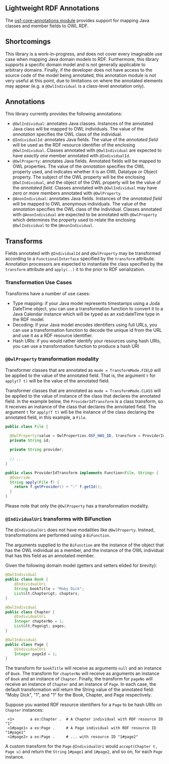 ## Lightweight RDF Annotations

The [osf-core-annotations module](rdf-annotations) provides support for mapping Java classes and member fields to OWL RDF.  

## Shortcomings

This library is a work-in-progress, and does not cover every imaginable use case when mapping Java domain models to RDF.  Furthermore, this library supports a specific domain model and is not generally applicable to arbitrary domains.  Finally, if the developer does not have access to the source code of the model being annotated, this annotation module is not very useful at this point, due to limitations on where the annotated elements may appear (e.g. a `@OwlIndividual` is a class-level annotation only).

## Annotations

This library currently provides the following annotations:

  * `@OwlIndividual`: annotates Java classes.  Instances of the annotated Java class will be mapped to OWL individuals.  The value of the _annotation_ specifies the OWL class of the individual.
  * `@IndividualId`: annotates Java fields.  The value of the _annotated field_ will be used as the RDF resource identifier of the enclosing `@OwlIndividual`.  Classes annotated with `@OwlIndividual` are expected to have _exactly one_ member annotated with `@IndividualId`.
  * `@OwlProperty`: annotates Java fields.  Annotated fields will be mapped to OWL properties. The value of the _annotation_ specifies the OWL property used, and indicates whether it is an OWL Datatype or Object property.  The subject of the OWL property will be the enclosing `@OwlIndividual`, and the object of the OWL property will be the value of the _annotated field_.  Classes annotated with `@OwlIndividual` may have _zero or more_ members annotated with `@OwlProperty`.
  * `@AnonIndividual`: annotates Java fields.  Instances of the _annotated field_ will be mapped to OWL anonymous individuals.  The value of the _annotation_ specifies the OWL class of the individual.  Classes annotated with `@AnonIndividual` are expected to be annotated with `@OwlProperty` which determines the property used to relate the enclosing `@OwlIndividual` to the `@AnonIndividual`.

## Transforms

Fields annotated with `@IndividualId` and `@OwlProperty` may be transformed according to a `FunctionalInterface` specified by the `transform` attribute.  Annotation processors are expected to instantiate the class specified by the `transform` attribute and `apply(..)` it to the prior to RDF serialization.

### Transformation Use Cases

Transforms have a number of use cases:   

 * Type mapping: if your Java model represents timestamps using a Joda DateTime object, you can use a transformation function to convert it to a Java Calendar instance which will be typed as an xsd:dateTime type in the RDF model.
 * Decoding: if your Java model encodes identifiers using full URLs, you can use a transformation function to decode the unique id from the URL and use it as a RDF resource identifier.
 * Hash URIs: if you would rather identify your resources using hash URIs, you can use a transformation function to produce a hash URI 
 
### `@OwlProperty` transformation modality

Transformer classes that are annotated as `mode = TransformMode.FIELD` will be applied to the value of the annotated field.  That is, the argument `t` for `apply(T t)` will be the value of the annotated field.

Transformer classes that are annotated as `mode = TransformMode.CLASS` will be applied to the value of instance of the class that declares the annotated field.  In the example below, the `ProviderIdTransform` is a class transform, so it receives an instance of the class that declares the annotated field.  The argument `t` for `apply(T t)` will be the instance of the class declaring the annotated field, in this example, a `File`.

```java
public class File {

  @OwlProperty(value = OwlProperties.OSF_HAS_ID, transform = ProviderIdTransform.class, mode = TransformMode.CLASS)
  private String id;
  
  private String provider;
  
  // ...
}

public class ProviderIdTransform implements Function<File, String> {
  @Override
  String apply(File f) {
    return f.getProvider() + ":" f.getId();
  }
}
```

Please note that only the `@OwlProperty` has a transformation modality.

### `@IndividualUri` transforms with BiFunction

The `@IndividualUri` does not have modalities like `@OwlProperty`.  Instead, transformations are performed using a `BiFunction`.  

The arguments supplied to the `BiFunction` are the instance of the object that has the OWL individual as
a member, and the instance of the OWL individual that has this field as an annotated member.


Given the following domain model (getters and setters elided for brevity):
```java
@OwlIndividual
public class Book {
    @IndividualUri
    String bookTitle = "Moby Dick";
    List&lt;Chapter&gt; chapters;
}

@OwlIndividual
public class Chapter {
    @IndividualUri
    Integer chapterNo = 1;
    List&lt;Page&gt; pages;
}

@OwlIndividual
public class Page {
    @IndividualUri
    Integer pageId = 1;
}
```

The transform for `bookTitle` will receive as arguments `null` and an instance of `Book`.  The transform for `chapterNo` will receive as arguments an instance of `Book` and an instance of `Chapter`.  Finally, the transform for `pageNo` will receive an instance of `Chapter` and an instance of `Page`.  In each case, the default transformation will return the String value of the annotated field: "Moby Dick", "1", and "1" for the Book, Chapter, and Page respectively.

Suppose you wanted RDF resource identifiers for a `Page` to be hash URIs on `Chapter` instances:

```
 <1>       a ex:Chapter .  # A Chapter individual with RDF resource ID "1"
 <1#page1> a ex:Page .     # A Page individual with RDF resource ID "1#page1"
 <1#page2> a ex:Page .     # ... with resource ID "1#page2"
```

A custom transform for the `Page` `@IndividualUri` would `accept(Chapter t, Page u)` and return the `String` `1#page1` and `1#page2`, and so on, for each `Page` instance.
